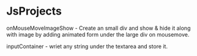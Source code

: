 # JsProjects

onMouseMoveImageShow - Create an small div and show & hide it along with image by adding animated form under the large div on mousemove.

inputContainer - wriet any string under the textarea and store it.